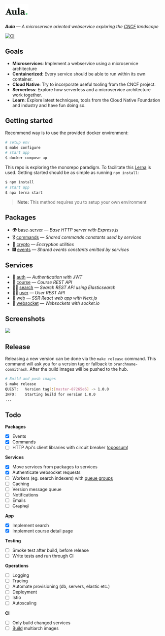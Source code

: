 <img src="services/web/static/images/logo.svg" width="75"/>

_**Aula** — A microservice oriented webservice exploring the [CNCF](https://www.cncf.io/) landscape_

[![CI](https://github.com/Badmuts/aula/workflows/Build%20and%20release/badge.svg)](https://github.com/Badmuts/aula/actions)

## Goals

* **Microservices**: Implement a webservice using a microservice architecture
* **Containerized**: Every service should be able to run within its own container.
* **Cloud Native**: Try to incorporate useful tooling from the CNCF project.
* **Serverless**: Explore how serverless and a microservice architecture work together.
* **Learn**: Explore latest techniques, tools from the Cloud Native Foundation and industry and have fun doing so.

## Getting started
Recommend way is to use the provided docker environment:

```sh
# setup env
$ make configure
# start app
$ docker-compose up
```

This repo is exploring the monorepo paradigm. To facilitate this [Lerna](https://github.com/lerna/lerna) is used. Getting started should be as simple as running `npm install`:

```sh
$ npm install
# start app
$ npx lerna start
```

> **Note:** This method requires you to setup your own environment

## Packages
* 🌍 [base-server](packages/base-server) — *Base HTTP server with Express.js*
* 🎖 [commands](packages/commands) — *Shared commands constants used by services*
* 🔐 [crypto](packages/crypto) — *Encryption utilities*
* 🎆 [events](packages/events) — *Shared events constants emitted by services*

## Services
* 🔑 [auth](services/auth) — *Authentication with JWT*
* 📓 [course](services/course) — *Course REST API*
* 🕵️‍♂️ [search](services/search) — *Search REST API using Elasticsearch*
* 👨‍🎨 [user](services/user) — *User REST API*
* 🦄 [web](services/web) — *SSR React web app with Next.js*
* 🔮 [websocket](services/websocket) — *Websockets with socket.io*

## Screenshots
<img src="https://www.dropbox.com/s/plitnx02b7ek633/aula.png?raw=1">

## Release
Releasing a new version can be done via the `make release` command. This command will ask you for
a version tag or fallback to `branchname-commithash`. After the build images will be pushed to the
hub.

```sh
# Build and push images
$ make release
QUEST:   Version tag?:[master-87265e6] -> 1.0.0
INFO:    Starting build for version 1.0.0
...
```

## Todo
**Packages**
- [x] Events
- [x] Commands
- [ ] HTTP Api's client libraries with circuit breaker ([opossum](https://github.com/nodeshift/opossum))

**Services**
- [x] Move services from packages to services
- [x] Authenticate websocket requests
- [ ] Workers (eg. search indexers) with [queue groups](https://nats-io.github.io/docs/developer/concepts/queue.html)
- [ ] Caching
- [ ] Version message queue
- [ ] Notifications
- [ ] Emails
- [ ] ~~Graphql~~

**App**
- [x] Implement search
- [x] Implement course detail page

**Testing**
- [ ] Smoke test after build, before release
- [ ] Write tests and run through CI

**Operations**
- [ ] Logging
- [ ] Tracing
- [ ] Automate provisioning (db, servers, elastic etc.)
- [ ] Deployment
- [ ] Istio
- [ ] Autoscaling

**CI**
- [ ] Only build changed services
- [ ] [Build](https://engineering.docker.com/2019/04/multi-arch-images/) multiarch images
